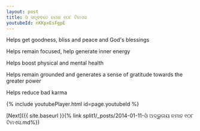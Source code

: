 ```yaml
---
layout: post
title: ଓଁ ସତ୍ତ୍ଵଵତେ ନମାହ ୧୦୮ ଟିମଏସ
youtubeId: nKKpxEsFgpE
---
```

 
 
Helps get goodness, bliss and peace and God's blessings
 
Helps remain focused, help generate inner energy 
 
Helps boost physical and mental health 
 
Helps remain grounded and generates a sense of gratitude towards the greater power 
 
Helps reduce bad karma
 
 
 
 


{% include youtubePlayer.html id=page.youtubeId %}
 
[Next]({{ site.baseurl }}{% link  split1/_posts/2014-01-11-ଓଁ ଅଦ୍ଭୁତାୟ ନମାହ ୧୦୮ ଟିମଏସ.md%})
 
